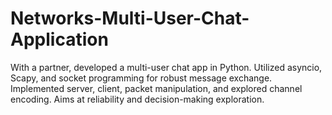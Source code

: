 # Networks-Multi-User-Chat-Application
With a partner, developed a multi-user chat app in Python. Utilized asyncio, Scapy, and socket programming for robust message exchange. Implemented server, client, packet manipulation, and explored channel encoding. Aims at reliability and decision-making exploration.
